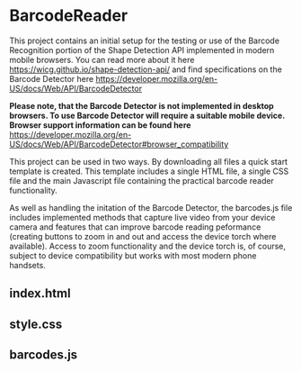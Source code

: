 # BarcodeReader

This project contains an initial setup for the testing or use of the Barcode Recognition portion of the Shape Detection API implemented in modern mobile browsers. You can read more about it here https://wicg.github.io/shape-detection-api/ and find specifications on the Barcode Detector here https://developer.mozilla.org/en-US/docs/Web/API/BarcodeDetector

**Please note, that the Barcode Detector is not implemented in desktop browsers. To use Barcode Detector will require a suitable mobile device. Browser support information can be found here** https://developer.mozilla.org/en-US/docs/Web/API/BarcodeDetector#browser_compatibility

This project can be used in two ways. By downloading all files a quick start template is created. This template includes a single HTML file, a single CSS file and the main Javascript file containing the practical barcode reader functionality.

As well as handling the initation of the Barcode Detector, the barcodes.js file includes implemented methods that capture live video from your device camera and features that can improve barcode reading peformance (creating buttons to zoom in and out and access the device torch where available). Access to zoom functionality and the device torch is, of course, subject to device compatibility but works with most modern phone handsets.

## index.html

## style.css

## barcodes.js
